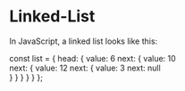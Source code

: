 # Linked-List

In JavaScript, a linked list looks like this:

const list = {
    head: {
        value: 6
        next: {
            value: 10                                             
            next: {
                value: 12
                next: {
                    value: 3
                    next: null	
                    }
                }
            }
        }
    }
};
